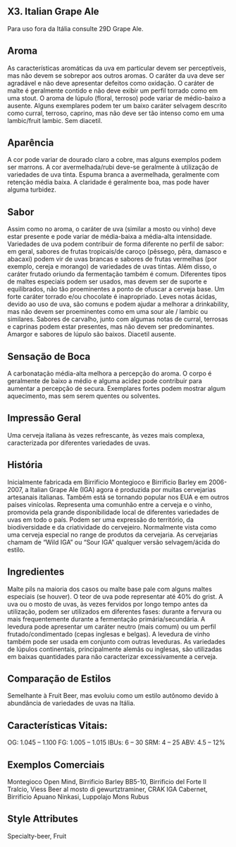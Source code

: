 ## X3. Italian Grape Ale

Para uso fora da Itália consulte 29D Grape Ale.

## Aroma

As características aromáticas da uva em particular devem ser perceptíveis, mas não devem se sobrepor aos outros aromas. O caráter da uva deve ser agradável e não deve apresentar defeitos como oxidação. O caráter de malte é geralmente contido e não deve exibir um perfil torrado como em uma stout. O aroma de lúpulo (floral, terroso) pode variar de médio-baixo a ausente. Alguns exemplares podem ter um baixo caráter selvagem descrito como curral, terroso, caprino, mas não deve ser tão intenso como em uma lambic/fruit lambic. Sem diacetil.

## Aparência

A cor pode variar de dourado claro a cobre, mas alguns exemplos podem ser marrons. A cor avermelhada/rubi deve-se geralmente à utilização de variedades de uva tinta. Espuma branca a avermelhada, geralmente com retenção média baixa. A claridade é geralmente boa, mas pode haver alguma turbidez.

## Sabor

Assim como no aroma, o caráter de uva (similar a mosto ou vinho) deve estar presente e pode variar de média-baixa a média-alta intensidade. Variedades de uva podem contribuir de forma diferente no perfil de sabor: em geral, sabores de frutas tropicais/de caroço (pêssego, pêra, damasco e abacaxi) podem vir de uvas brancas e sabores de frutas vermelhas (por exemplo, cereja e morango) de variedades de uvas tintas. Além disso, o caráter frutado oriundo da fermentação também é comum. Diferentes tipos de maltes especiais podem ser usados, mas devem ser de suporte e equilibrados, não tão proeminentes a ponto de ofuscar a cerveja base. Um forte caráter torrado e/ou chocolate é inapropriado. Leves notas ácidas, devido ao uso de uva, são comuns e podem ajudar a melhorar a drinkability, mas não devem ser proeminentes como em uma sour ale / lambic ou similares. Sabores de carvalho, junto com algumas notas de curral, terrosas e caprinas podem estar presentes, mas não devem ser predominantes. Amargor e sabores de lúpulo são baixos. Diacetil ausente.

## Sensação de Boca

A carbonatação média-alta melhora a percepção do aroma. O corpo é geralmente de baixo a médio e alguma acidez pode contribuir para aumentar a percepção de secura. Exemplares fortes podem mostrar algum aquecimento, mas sem serem quentes ou solventes.

## Impressão Geral

Uma cerveja italiana às vezes refrescante, às vezes mais complexa, caracterizada por diferentes variedades de uvas.

## História

Inicialmente fabricada em Birrificio Montegioco e Birrificio Barley em 2006-2007, a Italian Grape Ale (IGA) agora é produzida por muitas cervejarias artesanais italianas. Também está se tornando popular nos EUA e em outros países vinícolas. Representa uma comunhão entre a cerveja e o vinho, promovida pela grande disponibilidade local de diferentes variedades de uvas em todo o país. Podem ser uma expressão do território, da biodiversidade e da criatividade do cervejeiro. Normalmente vista como uma cerveja especial no range de produtos da cervejaria. As cervejarias chamam de “Wild IGA” ou “Sour IGA” qualquer versão selvagem/ácida do estilo.

## Ingredientes

Malte pils na maioria dos casos ou malte base pale com alguns maltes especiais (se houver). O teor de uva pode representar até 40% do grist. A uva ou o mosto de uvas, às vezes fervidos por longo tempo antes da utilização, podem ser utilizados em diferentes fases: durante a fervura ou mais frequentemente durante a fermentação primária/secundária. A levedura pode apresentar um caráter neutro (mais comum) ou um perfil frutado/condimentado (cepas inglesas e belgas). A levedura de vinho também pode ser usada em conjunto com outras leveduras. As variedades de lúpulos continentais, principalmente alemãs ou inglesas, são utilizadas em baixas quantidades para não caracterizar excessivamente a cerveja.

## Comparação de Estilos 

Semelhante à Fruit Beer, mas evoluiu como um estilo autônomo devido à abundância de variedades de uvas na Itália.

## Características Vitais:

OG: 1.045 – 1.100
FG: 1.005 – 1.015
IBUs: 6 – 30
SRM: 4 – 25 ABV: 4.5 – 12%

## Exemplos Comerciais

Montegioco Open Mind, Birrificio Barley BB5-10, Birrificio del Forte Il Tralcio, Viess Beer al mosto di gewurtztraminer, CRAK IGA Cabernet, Birrificio Apuano Ninkasi, Luppolajo Mons Rubus

## Style Attributes 

Specialty-beer, Fruit

